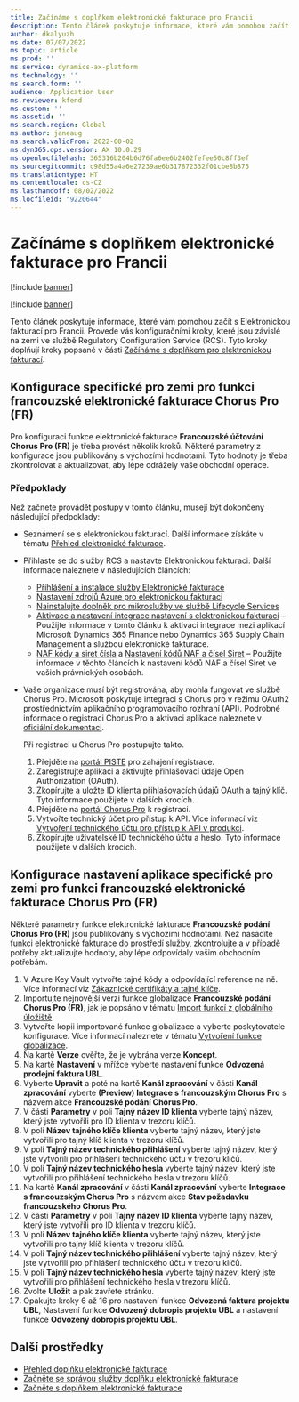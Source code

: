 ```yaml
---
title: Začínáme s doplňkem elektronické fakturace pro Francii
description: Tento článek poskytuje informace, které vám pomohou začít s doplňkem elektronické fakturace pro Francii.
author: dkalyuzh
ms.date: 07/07/2022
ms.topic: article
ms.prod: ''
ms.service: dynamics-ax-platform
ms.technology: ''
ms.search.form: ''
audience: Application User
ms.reviewer: kfend
ms.custom: ''
ms.assetid: ''
ms.search.region: Global
ms.author: janeaug
ms.search.validFrom: 2022-00-02
ms.dyn365.ops.version: AX 10.0.29
ms.openlocfilehash: 365316b204b6d76fa6ee6b2402fefee50c8ff3ef
ms.sourcegitcommit: c98d55a4a6e27239ae6b317872332f01cbe8b875
ms.translationtype: HT
ms.contentlocale: cs-CZ
ms.lasthandoff: 08/02/2022
ms.locfileid: "9220644"
---
```

# <a name="get-started-with-the-electronic-invoicing-add-on-for-france"></a>Začínáme s doplňkem elektronické fakturace pro Francii

[!include [banner](../includes/banner.md)]

[!include [banner](../includes/preview-banner.md)]

Tento článek poskytuje informace, které vám pomohou začít s Elektronickou fakturací pro Francii. Provede vás konfiguračními kroky, které jsou závislé na zemi ve službě Regulatory Configuration Service (RCS). Tyto kroky doplňují kroky popsané v části [Začínáme s doplňkem pro elektronickou fakturací](e-invoicing-get-started.md).

## <a name="country-specific-configuration-for-french-chorus-pro-submission-fr-electronic-invoicing-feature"></a>Konfigurace specifické pro zemi pro funkci francouzské elektronické fakturace Chorus Pro (FR)

Pro konfiguraci funkce elektronické fakturace **Francouzské účtování Chorus Pro (FR)** je třeba provést několik kroků. Některé parametry z konfigurace jsou publikovány s výchozími hodnotami. Tyto hodnoty je třeba zkontrolovat a aktualizovat, aby lépe odrážely vaše obchodní operace.

### <a name="prerequisites"></a>Předpoklady

Než začnete provádět postupy v tomto článku, musejí být dokončeny následující předpoklady:

- Seznámení se s elektronickou fakturací. Další informace získáte v tématu [Přehled elektronické fakturace](e-invoicing-service-overview.md).
- Přihlaste se do služby RCS a nastavte Elektronickou fakturaci. Další informace naleznete v následujících článcích:

    - [Přihlášení a instalace služby Elektronické fakturace](e-invoicing-sign-up-install.md)
    - [Nastavení zdrojů Azure pro elektronickou fakturaci](e-invoicing-set-up-azure-resources.md)
    - [Nainstalujte doplněk pro mikroslužby ve službě Lifecycle Services](e-invoicing-install-add-in-microservices-lcs.md)
    - [Aktivace a nastavení integrace nastavení s elektronickou fakturací](e-invoicing-activate-setup-integration.md) – Použijte informace v tomto článku k aktivaci integrace mezi aplikací Microsoft Dynamics 365 Finance nebo Dynamics 365 Supply Chain Management a službou elektronické fakturace.
    - [NAF kódy a siret čísla](emea-fra-naf-codes-siret-numbers.md) a [Nastavení kódů NAF a čísel Siret](tasks/fr-00003-naf-codes-siret-numbers.md) – Použijte informace v těchto článcích k nastavení kódů NAF a čísel Siret ve vašich právnických osobách. 

- Vaše organizace musí být registrována, aby mohla fungovat ve službě Chorus Pro. Microsoft poskytuje integraci s Chorus pro v režimu OAuth2 prostřednictvím aplikačního programovacího rozhraní (API). Podrobné informace o registraci Chorus Pro a aktivaci aplikace naleznete v [oficiální dokumentaci](https://communaute.chorus-pro.gouv.fr/documentation/help-for-api-developers-in-oauth2-mode/).

    Při registraci u Chorus Pro postupujte takto.

    1. Přejděte na [portál PISTE](https://piste.gouv.fr/en/component/apiportal/registration) pro zahájení registrace. 
    2. Zaregistrujte aplikaci a aktivujte přihlašovací údaje Open Authorization (OAuth).
    3. Zkopírujte a uložte ID klienta přihlašovacích údajů OAuth a tajný klíč. Tyto informace použijete v dalších krocích.
    4. Přejděte na [portál Chorus Pro](https://portail.chorus-pro.gouv.fr/aife_csm/?id=aife_enrollment) k registraci. 
    5. Vytvořte technický účet pro přístup k API. Více informací viz [Vytvoření technického účtu pro přístup k API v produkci](https://communaute.chorus-pro.gouv.fr/documentation/creation-of-a-technical-account-for-an-api-access-in-production/).
    6. Zkopírujte uživatelské ID technického účtu a heslo. Tyto informace použijete v dalších krocích.

## <a name="country-specific-configuration-of-the-application-setup-for-the-french-chorus-pro-submission-fr-electronic-invoicing-feature"></a>Konfigurace nastavení aplikace specifické pro zemi pro funkci francouzské elektronické fakturace Chorus Pro (FR)

Některé parametry funkce elektronické fakturace **Francouzské podání Chorus Pro (FR)** jsou publikovány s výchozími hodnotami. Než nasadíte funkci elektronické fakturace do prostředí služby, zkontrolujte a v případě potřeby aktualizujte hodnoty, aby lépe odpovídaly vašim obchodním potřebám.

1. V Azure Key Vault vytvořte tajné kódy a odpovídající reference na ně. Více informací viz [Zákaznické certifikáty a tajné klíče](e-invoicing-customer-certificates-secrets.md).
2. Importujte nejnovější verzi funkce globalizace **Francouzské podání Chorus Pro (FR)**, jak je popsáno v tématu [Import funkcí z globálního úložiště](e-invoicing-import-feature-global-repository.md).
3. Vytvořte kopii importované funkce globalizace a vyberte poskytovatele konfigurace. Více informací naleznete v tématu [Vytvoření funkce globalizace](e-invoicing-create-new-globalization-feature.md).
4. Na kartě **Verze** ověřte, že je vybrána verze **Koncept**.
5. Na kartě **Nastavení** v mřížce vyberte nastavení funkce **Odvozená prodejní faktura UBL**.
6. Vyberte **Upravit** a poté na kartě **Kanál zpracování** v části **Kanál zpracování** vyberte **(Preview) Integrace s francouzským Chorus Pro** s názvem akce **Francouzské podání Chorus Pro**.
7. V části **Parametry** v poli **Tajný název ID klienta** vyberte tajný název, který jste vytvořili pro ID klienta v trezoru klíčů.
8. V poli **Název tajného klíče klienta** vyberte tajný název, který jste vytvořili pro tajný klíč klienta v trezoru klíčů.
9. V poli **Tajný název technického přihlášení** vyberte tajný název, který jste vytvořili pro přihlášení technického účtu v trezoru klíčů.
10. V poli **Tajný název technického hesla** vyberte tajný název, který jste vytvořili pro přihlášení technického hesla v trezoru klíčů.
11. Na kartě **Kanál zpracování** v části **Kanál zpracování** vyberte **Integrace s francouzským Chorus Pro** s názvem akce **Stav požadavku francouzského Chorus Pro**.
12. V části **Parametry** v poli **Tajný název ID klienta** vyberte tajný název, který jste vytvořili pro ID klienta v trezoru klíčů.
13. V poli **Název tajného klíče klienta** vyberte tajný název, který jste vytvořili pro tajný klíč klienta v trezoru klíčů.
14. V poli **Tajný název technického přihlášení** vyberte tajný název, který jste vytvořili pro přihlášení technického účtu v trezoru klíčů.
15. V poli **Tajný název technického hesla** vyberte tajný název, který jste vytvořili pro přihlášení technického hesla v trezoru klíčů.
16. Zvolte **Uložit** a pak zavřete stránku.
17. Opakujte kroky 6 až 16 pro nastavení funkce **Odvozená faktura projektu UBL**, Nastavení funkce **Odvozený dobropis projektu UBL** a nastavení funkce **Odvozený dobropis projektu UBL**.

## <a name="additional-resources"></a>Další prostředky

- [Přehled doplňku elektronické fakturace](e-invoicing-service-overview.md)
- [Začněte se správou služby doplňku elektronické fakturace](e-invoicing-get-started-service-administration.md)
- [Začněte s doplňkem elektronické fakturace](e-invoicing-get-started.md)
